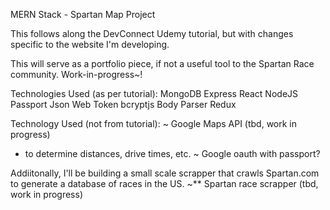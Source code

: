 MERN Stack - Spartan Map Project

This follows along the DevConnect Udemy tutorial, but with changes specific to the website I'm developing.

This will serve as a portfolio piece, if not a useful tool to the Spartan Race community. Work-in-progress~!

Technologies Used (as per tutorial):
MongoDB
Express
React
NodeJS
Passport
Json Web Token
bcryptjs
Body Parser
Redux

Technology Used (not from tutorial):
~ Google Maps API (tbd, work in progress)

- to determine distances, drive times, etc.
  ~ Google oauth with passport?

Addiitonally, I'll be building a small scale scrapper that crawls Spartan.com to generate a database of races in the US.
~\*\* Spartan race scrapper (tbd, work in progress)
